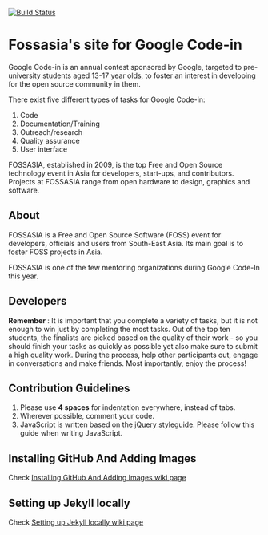 [![Build Status](https://travis-ci.org/fossasia/fossasia.github.io.svg?branch=master)](https://travis-ci.org/fossasia/fossasia.github.io)

# Fossasia's site for Google Code-in

Google Code-in is an annual contest sponsored by Google, targeted to pre-university students aged 13-17 year olds, to foster an interest in developing for the open source community in them.

There exist five different types of tasks for Google Code-in:

1. Code
2. Documentation/Training
3. Outreach/research
4. Quality assurance
5. User interface

FOSSASIA, established in 2009, is the top Free and Open Source technology event in Asia for developers, start-ups, and contributors. Projects at FOSSASIA range from open hardware to design, graphics and software.

## About

FOSSASIA is a Free and Open Source Software (FOSS) event for developers, officials and users from South-East Asia. Its main goal is to foster FOSS projects in Asia.

FOSSASIA is one of the few mentoring organizations during Google Code-In this year.

## Developers

**Remember** : It is important that you complete a variety of tasks, but it is not enough to win just by completing the most tasks. Out of the top ten students, the finalists are picked based on the quality of their work - so you should finish your tasks as quickly as possible yet also make sure to submit a high quality work. During the process, help other participants out, engage in conversations and make friends. Most importantly, enjoy the process!

## Contribution Guidelines

1. Please use **4 spaces** for indentation everywhere, instead of tabs.
1. Wherever possible, comment your code.
1. JavaScript is written based on the [jQuery styleguide](http://contribute.jquery.org/style-guide/js). Please follow this guide when writing JavaScript.

## Installing GitHub And Adding Images

Check [Installing GitHub And Adding Images wiki page](https://github.com/fossasia/fossasia.github.io/wiki/Installing-GitHub-And-Adding-Images)

## Setting up Jekyll locally

Check [Setting up Jekyll locally wiki page](https://github.com/fossasia/fossasia.github.io/wiki/Setting-up-Jekyll-locally)



